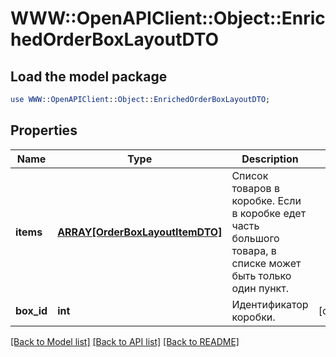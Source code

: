 # WWW::OpenAPIClient::Object::EnrichedOrderBoxLayoutDTO

## Load the model package
```perl
use WWW::OpenAPIClient::Object::EnrichedOrderBoxLayoutDTO;
```

## Properties
Name | Type | Description | Notes
------------ | ------------- | ------------- | -------------
**items** | [**ARRAY[OrderBoxLayoutItemDTO]**](OrderBoxLayoutItemDTO.md) | Список товаров в коробке.  Если в коробке едет часть большого товара, в списке может быть только один пункт.  | 
**box_id** | **int** | Идентификатор коробки. | [optional] 

[[Back to Model list]](../README.md#documentation-for-models) [[Back to API list]](../README.md#documentation-for-api-endpoints) [[Back to README]](../README.md)


